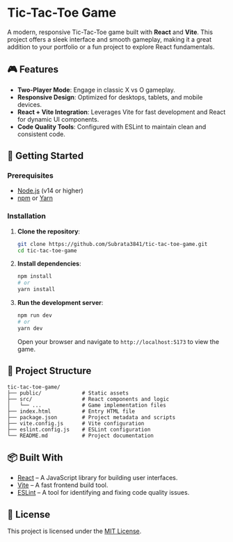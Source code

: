 # Tic-Tac-Toe Game

A modern, responsive Tic-Tac-Toe game built with **React** and **Vite**. This project offers a sleek interface and smooth gameplay, making it a great addition to your portfolio or a fun project to explore React fundamentals.

## 🎮 Features

* **Two-Player Mode**: Engage in classic X vs O gameplay.
* **Responsive Design**: Optimized for desktops, tablets, and mobile devices.
* **React + Vite Integration**: Leverages Vite for fast development and React for dynamic UI components.
* **Code Quality Tools**: Configured with ESLint to maintain clean and consistent code.

## 🚀 Getting Started

### Prerequisites

* [Node.js](https://nodejs.org/) (v14 or higher)
* [npm](https://www.npmjs.com/) or [Yarn](https://yarnpkg.com/)

### Installation

1. **Clone the repository**:

   ```bash
   git clone https://github.com/Subrata3841/tic-tac-toe-game.git
   cd tic-tac-toe-game
   ```

2. **Install dependencies**:

   ```bash
   npm install
   # or
   yarn install
   ```

3. **Run the development server**:

   ```bash
   npm run dev
   # or
   yarn dev
   ```

   Open your browser and navigate to `http://localhost:5173` to view the game.

## 🧩 Project Structure

```
tic-tac-toe-game/
├── public/             # Static assets
├── src/                # React components and logic
│   └── ...             # Game implementation files
├── index.html          # Entry HTML file
├── package.json        # Project metadata and scripts
├── vite.config.js      # Vite configuration
├── eslint.config.js    # ESLint configuration
└── README.md           # Project documentation
```

## 📦 Built With

* [React](https://reactjs.org/) – A JavaScript library for building user interfaces.
* [Vite](https://vitejs.dev/) – A fast frontend build tool.
* [ESLint](https://eslint.org/) – A tool for identifying and fixing code quality issues.

## 📄 License

This project is licensed under the [MIT License](LICENSE).
